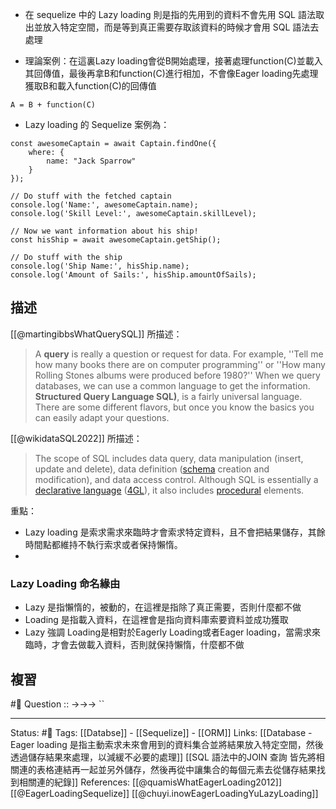 

- 在 sequelize 中的 Lazy loading 則是指的先用到的資料不會先用 SQL 語法取出並放入特定空間，而是等到真正需要存取該資料的時候才會用 SQL 語法去處理

  

- 理論案例：在這裏Lazy loading會從B開始處理，接著處理function(C)並載入其回傳值，最後再拿B和function(C)進行相加，不會像Eager loading先處理獲取B和載入function(C)的回傳值

```
A = B + function(C)
```

- Lazy loading 的 Sequelize 案例為：
```
const awesomeCaptain = await Captain.findOne({
	where: {
		name: "Jack Sparrow"
	}
});

// Do stuff with the fetched captain
console.log('Name:', awesomeCaptain.name);
console.log('Skill Level:', awesomeCaptain.skillLevel);

// Now we want information about his ship!
const hisShip = await awesomeCaptain.getShip();

// Do stuff with the ship
console.log('Ship Name:', hisShip.name);
console.log('Amount of Sails:', hisShip.amountOfSails);
```

  

## 描述

[[@martingibbsWhatQuerySQL]] 所描述：
> A **query** is really a question or request for data. For example, ''Tell me how many books there are on computer programming'' or ''How many Rolling Stones albums were produced before 1980?'' When we query databases, we can use a common language to get the information. **Structured Query Language SQL)**, is a fairly universal language. There are some different flavors, but once you know the basics you can easily adapt your questions.

[[@wikidataSQL2022]] 所描述：
> The scope of SQL includes data query, data manipulation (insert, update and delete), data definition ([schema](https://en.wikipedia.org/wiki/Database_schema "Database schema") creation and modification), and data access control. Although SQL is essentially a [declarative language](https://en.wikipedia.org/wiki/Declarative_programming "Declarative programming") ([4GL](https://en.wikipedia.org/wiki/4GL "4GL")), it also includes [procedural](https://en.wikipedia.org/wiki/Procedural_programming "Procedural programming") elements.


重點：
- Lazy loading 是索求需求來臨時才會索求特定資料，且不會把結果儲存，其餘時間點都維持不執行索求或者保持懶惰。
- 


### Lazy Loading 命名緣由
- Lazy 是指懶惰的，被動的，在這裡是指除了真正需要，否則什麼都不做
- Loading 是指載入資料，在這裡會是指向資料庫索要資料並成功獲取
- Lazy 強調 Loading是相對於Eagerly Loading或者Eager loading，當需求來臨時，才會去做載入資料，否則就保持懶惰，什麼都不做


## 複習
#🧠 Question :: ->->-> ``

---
Status: #🌱 
Tags:
[[Databse]] - [[Sequelize]] - [[ORM]]
Links:
[[Database - Eager loading 是指主動索求未來會用到的資料集合並將結果放入特定空間，然後透過儲存結果來處理，以減緩不必要的處理]]
[[SQL 語法中的JOIN 查詢 皆先將相關連的表格連結再一起並另外儲存，然後再從中讓集合的每個元素去從儲存結果找到相關連的紀錄]]
References:
[[@quamisWhatEagerLoading2012]]
[[@EagerLoadingSequelize]]
[[@chuyi.inowEagerLoadingYuLazyLoading]]
